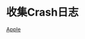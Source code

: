 # 收集Crash日志

[Apple](https://developer.apple.com/library/archive/technotes/tn2151/_index.html#//appl)

